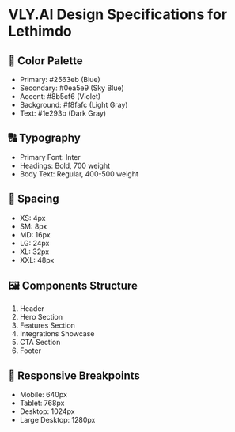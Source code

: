 # VLY.AI Design Specifications for Lethimdo

## 🎨 Color Palette
- Primary: #2563eb (Blue)
- Secondary: #0ea5e9 (Sky Blue)
- Accent: #8b5cf6 (Violet)
- Background: #f8fafc (Light Gray)
- Text: #1e293b (Dark Gray)

## 🔠 Typography
- Primary Font: Inter
- Headings: Bold, 700 weight
- Body Text: Regular, 400-500 weight

## 📐 Spacing
- XS: 4px
- SM: 8px
- MD: 16px
- LG: 24px
- XL: 32px
- XXL: 48px

## 🖼️ Components Structure
1. Header
2. Hero Section
3. Features Section
4. Integrations Showcase
5. CTA Section
6. Footer

## 📱 Responsive Breakpoints
- Mobile: 640px
- Tablet: 768px
- Desktop: 1024px
- Large Desktop: 1280px